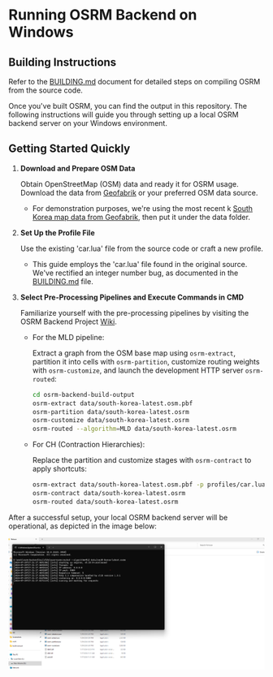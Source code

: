 # Running OSRM Backend on Windows

## Building Instructions

Refer to the [BUILDING.md](BUILDING.md) document for detailed steps on compiling OSRM from the source code.

Once you've built OSRM, you can find the output in this repository. The following instructions will guide you through setting up a local OSRM backend server on your Windows environment.

## Getting Started Quickly

1. **Download and Prepare OSM Data**

   Obtain OpenStreetMap (OSM) data and ready it for OSRM usage. Download the data from [Geofabrik](https://download.geofabrik.de/) or your preferred OSM data source.
   
   - For demonstration purposes, we're using the most recent k [South Korea map data from Geofabrik](https://download.geofabrik.de/asia/south-korea-latest.osm.pbf), then put it under the data folder.

2. **Set Up the Profile File**

   Use the existing 'car.lua' file from the source code or craft a new profile.
   
   - This guide employs the 'car.lua' file found in the original source. We've rectified an integer number bug, as documented in the [BUILDING.md](BUILDING.md) file.

3. **Select Pre-Processing Pipelines and Execute Commands in CMD**

   Familiarize yourself with the pre-processing pipelines by visiting the OSRM Backend Project [Wiki](https://github.com/Project-OSRM/osrm-backend/wiki/Running-OSRM).

   - For the MLD pipeline:
     
     Extract a graph from the OSM base map using `osrm-extract`, partition it into cells with `osrm-partition`, customize routing weights with `osrm-customize`, and launch the development HTTP server `osrm-routed`:

     ```bash
     cd osrm-backend-build-output
     osrm-extract data/south-korea-latest.osm.pbf
     osrm-partition data/south-korea-latest.osrm
     osrm-customize data/south-korea-latest.osrm
     osrm-routed --algorithm=MLD data/south-korea-latest.osrm
     ```

   - For CH (Contraction Hierarchies):
     
     Replace the partition and customize stages with `osrm-contract` to apply shortcuts:

     ```bash
     osrm-extract data/south-korea-latest.osm.pbf -p profiles/car.lua
     osrm-contract data/south-korea-latest.osrm
     osrm-routed data/south-korea-latest.osrm
     ```

After a successful setup, your local OSRM backend server will be operational, as depicted in the image below:

![Local South Korea OSRM Backend Server](successful-demo.png)
